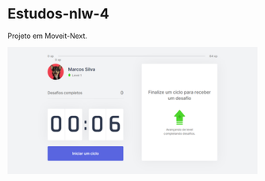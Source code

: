 # Estudos-nlw-4
<p>Projeto em Moveit-Next.</p>
<p aligne="center">
<img src="moveit-next/src/assetsReadme/site.png">
</p>
